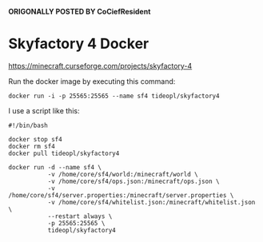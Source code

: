 
**ORIGONALLY POSTED BY CoCiefResident**

Skyfactory 4 Docker
===================

https://minecraft.curseforge.com/projects/skyfactory-4

Run the docker image by executing this command:

```
docker run -i -p 25565:25565 --name sf4 tideopl/skyfactory4
```

I use a script like this:

```
#!/bin/bash

docker stop sf4
docker rm sf4
docker pull tideopl/skyfactory4

docker run -d --name sf4 \
           -v /home/core/sf4/world:/minecraft/world \
           -v /home/core/sf4/ops.json:/minecraft/ops.json \
           -v /home/core/sf4/server.properties:/minecraft/server.properties \
           -v /home/core/sf4/whitelist.json:/minecraft/whitelist.json \
           --restart always \
           -p 25565:25565 \
           tideopl/skyfactory4
```
